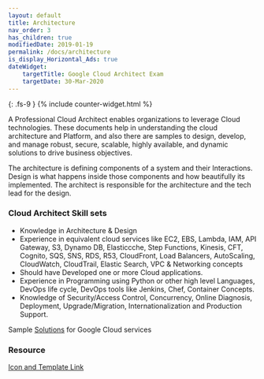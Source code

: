 ```yaml
---
layout: default
title: Architecture
nav_order: 3
has_children: true
modifiedDate: 2019-01-19
permalink: /docs/architecture
is_display_Horizontal_Ads: true
dateWidget:
    targetTitle: Google Cloud Architect Exam
    targetDate: 30-Mar-2020
---
```

{: .fs-9 }
{% include counter-widget.html %}

A Professional Cloud Architect enables organizations to leverage Cloud technologies. These documents help in understanding the cloud architecture and Platform, and also there are samples to design, develop, and manage robust, secure, scalable, highly available, and dynamic solutions to drive business objectives.

The architecture is defining components of a system and their Interactions. Design is what happens inside those components and how beautifully its implemented. The architect is responsible for the architecture and the tech lead for the design.

### Cloud Architect Skill sets

- Knowledge in Architecture & Design
- Experience in equivalent cloud services like EC2, EBS, Lambda, IAM, API Gateway, S3, Dynamo DB, Elasticcche, Step Functions, Kinesis, CFT, Cognito, SQS, SNS, RDS, R53, CloudFront, Load Balancers, AutoScaling, CloudWatch, CloudTrail, Elastic Search, VPC & Networking concepts
- Should have Developed one or more Cloud applications.
- Experience in Programming using Python or other high level Languages, DevOps life cycle, DevOps tools like Jenkins, Chef, Container Concepts.
- Knowledge of Security/Access Control, Concurrency, Online Diagnosis, Deployment, Upgrade/Migration, Internationalization and Production Support.

Sample [Solutions](https://cloud.google.com/solutions/) for Google Cloud services


### Resource
[Icon and Template Link](https://cloud.google.com/icons/)